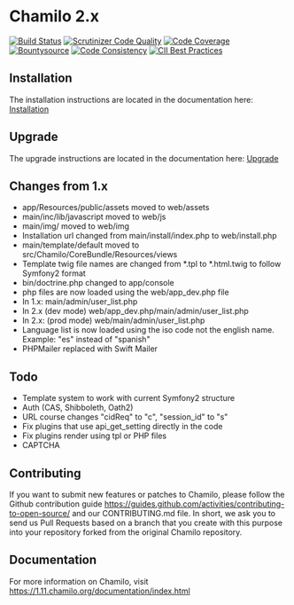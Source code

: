 # Chamilo 2.x

[![Build Status](https://travis-ci.org/chamilo/chamilo-lms.svg?branch=1.11.x)](https://travis-ci.org/chamilo/chamilo-lms)
[![Scrutinizer Code Quality](https://scrutinizer-ci.com/g/chamilo/chamilo-lms/badges/quality-score.png?b=1.11.x)](https://scrutinizer-ci.com/g/chamilo/chamilo-lms/?branch=1.11.x)
[![Code Coverage](https://scrutinizer-ci.com/g/chamilo/chamilo-lms/badges/coverage.png?b=1.11.x)](https://scrutinizer-ci.com/g/chamilo/chamilo-lms/?branch=1.11.x)
[![Bountysource](https://www.bountysource.com/badge/team?team_id=12439&style=raised)](https://www.bountysource.com/teams/chamilo?utm_source=chamilo&utm_medium=shield&utm_campaign=raised)
[![Code Consistency](https://squizlabs.github.io/PHP_CodeSniffer/analysis/chamilo/chamilo-lms/grade.svg)](http://squizlabs.github.io/PHP_CodeSniffer/analysis/chamilo/chamilo-lms/)
[![CII Best Practices](https://bestpractices.coreinfrastructure.org/projects/166/badge)](https://bestpractices.coreinfrastructure.org/projects/166)

## Installation

The installation instructions are located in the documentation here: 
[Installation](app/Resources/docs/installation.md)

## Upgrade
The upgrade instructions are located in the documentation here: 
 [Upgrade](app/Resources/docs/upgrade.md)

## Changes from 1.x 

* app/Resources/public/assets moved to web/assets
* main/inc/lib/javascript moved to web/js
* main/img/ moved to web/img
* Installation url changed from main/install/index.php to web/install.php
* main/template/default moved to src/Chamilo/CoreBundle/Resources/views
* Template twig file names are changed from *.tpl to *.html.twig to follow Symfony2 format
* bin/doctrine.php changed to app/console
* php files are now loaded using the web/app_dev.php file
 * In 1.x:
      main/admin/user_list.php
 * In 2.x (dev mode)
      web/app_dev.php/main/admin/user_list.php
 * In 2.x: (prod mode)
      web/main/admin/user_list.php
* Language list is now loaded using the iso code not the english name.
  Example: "es" instead of "spanish" 
* PHPMailer replaced with Swift Mailer
   
## Todo
* Template system to work with current Symfony2 structure
* Auth (CAS, Shibboleth, Oath2) 
* URL course changes "cidReq" to "c", "session_id" to "s"
* Fix plugins that use api_get_setting directly in the code
* Fix plugins render using tpl or PHP files
* CAPTCHA


## Contributing

If you want to submit new features or patches to Chamilo, please follow the
Github contribution guide https://guides.github.com/activities/contributing-to-open-source/
and our CONTRIBUTING.md file.
In short, we ask you to send us Pull Requests based on a branch that you create
with this purpose into your repository forked from the original Chamilo repository.

## Documentation
For more information on Chamilo, visit https://1.11.chamilo.org/documentation/index.html
